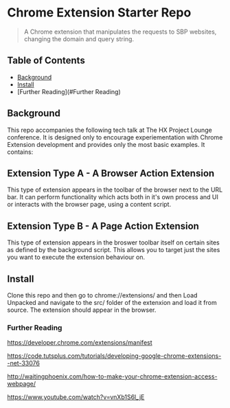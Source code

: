 # Chrome Extension Starter Repo

> A Chrome extension that manipulates the requests to SBP websites, changing the domain and query string.

## Table of Contents

- [Background](#background)
- [Install](#Install)
- [Further Reading](#Further Reading)

## Background
This repo accompanies the following tech talk at The HX Project Lounge conference. It is designed only to encourage experiementation with Chrome Extension development and provides only the most basic examples. It contains:

## Extension Type A - A Browser Action Extension

This type of extension appears in the toolbar of the browser next to the URL bar. It can perform functionality which acts both in it's own process and UI or interacts with the browser page, using a content script.

## Extension Type B - A Page Action Extension

This type of extension appears in the broswer toolbar itself on certain sites as defined by the background script. This allows you to target just the sites you want to execute the extension behaviour on.

## Install

Clone this repo and then go to chrome://extensions/ and then Load Unpacked and navigate to the src/ folder of the extenxion and load it from source. The extension should appear in the browser.

### Further Reading

https://developer.chrome.com/extensions/manifest

https://code.tutsplus.com/tutorials/developing-google-chrome-extensions--net-33076

http://waitingphoenix.com/how-to-make-your-chrome-extension-access-webpage/

https://www.youtube.com/watch?v=vnXb1S6l_jE